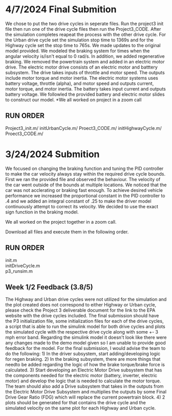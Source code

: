 # 4/7/2024 Final Submition
We chose to put the two drive cycles in seperate files. Run the project3 init file then run one of the drive cycle files then run the Project3_CODE. After the simulation completes reapeat the process with the other drive cycle. For the Urban drive cycle set the simulation stop time to 1369s and for the Highway cycle set the stop time to 765s. We made updates to the original model provided. We modeled the braking system for times when the angular velocity is/isn't equal to 0 rad/s. In addition, we added regenerative braking. We removed the powertrain system and added in an electric motor drive. The electric motor drive consists of an electric motor and batttery subsystem. The drive takes inputs of throttle and motor speed. The outputs include motor torque and motor inertia. The electric motor systems uses battery voltage, throttle (alpha), and motor speed and outputs current, motor torque, and motor inertia. The battery takes input current and outputs battery voltage. We followled the provided battery and electric motor slides to construct our model. 
*We all worked on project in a zoom call
## RUN ORDER
Project3_init.m/
initUrbanCycle.m/
Proect3_CODE.m/
initHighwayCycle.m/
Proect3_CODE.m/

# 3/24/2024 Submition 
We focused on changing the braking function and tuning the PID controller to make the car velocity always stay within the required drive cycle bounds. First we ran the provided file and observed the behaviour. The velocity of the car went outside of the bounds at multiple locations. We noticed that the car was not acclerating or braking fast enough. To achieve desired vehicle performance we increased the proportional constant in the PID controller to .4 and we added an integral constant of .25 to make the driver model continuously attempt to correct its velocity. We decided to use the exact sign function in the braking model.

We all worked on the project together in a zoom call.

Download all files and execute them in the following order.
## RUN ORDER
init.m\
initDriveCycle.m\
p3_runsim.m

## Week 1/2 Feedback (3.8/5)
The Highway and Urban drive cycles were not utilized for the simulation and the plot created does not correspond to either Highway or Urban cycle, please check the Project 3 deliverable document for the link to the EPA website with the drive cycles included. The final submission should have the P3 initialization file, some initialization files for each of the drive cycles, a script that is able to run the simulink model for both drive cycles and plots the simulated cycle with the respective drive cycle along with some +- 3 mph error band. Regarding the simulink model it doesn't look like there were any changes made to the demo model given so I am unable to provide good feedback for the model. For the final submission, I would advise the team to do the following: 1) In the driver subsystem, start adding/developing logic for regen braking. 2) In the braking subsystem, there are more things that needto be added regarding the logic of how the brake torque/brake force is calculated. 3) Start developing an Electric Motor Drive subsystem that has the components needed for the electric motor (battery, inverter, electric motor) and develop the logic that is needed to calculate the motor torque. The team should also add a Drive subsystem that takes in the outputs from the Electric Motor Drive Subsystem and multiplies the outputs by some Final Drive Gear Ratio (FDG) which will replace the current powertrain block. 4) 2 plots should be generated for that contains the drive cycle and the simulated velocity on the same plot for each Highway and Urban cycle. 
